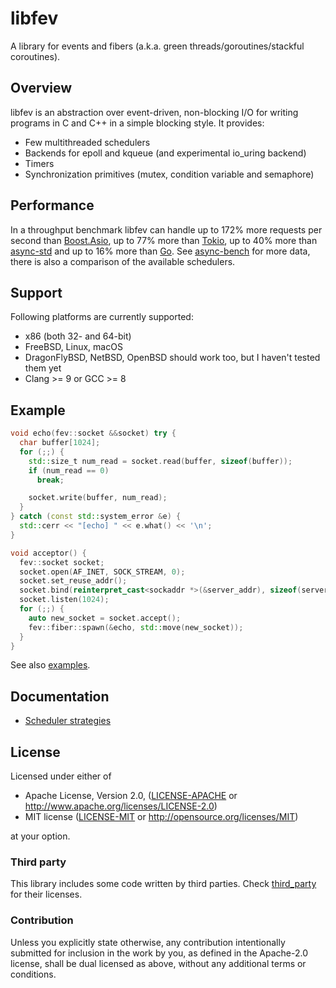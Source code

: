 # libfev

A library for events and fibers (a.k.a. green threads/goroutines/stackful coroutines).

## Overview

libfev is an abstraction over event-driven, non-blocking I/O for writing programs in C and C++ in a
simple blocking style. It provides:

* Few multithreaded schedulers
* Backends for epoll and kqueue (and experimental io\_uring backend)
* Timers
* Synchronization primitives (mutex, condition variable and semaphore)

## Performance
In a throughput benchmark libfev can handle up to 172% more requests per second than
[Boost.Asio](https://www.boost.org/doc/libs/1_74_0/doc/html/boost_asio.html), up to 77% more than
[Tokio](https://tokio.rs/), up to 40% more than [async-std](https://async.rs/) and up to 16% more
than [Go](https://golang.org/). See [async-bench](https://github.com/patrykstefanski/async-bench)
for more data, there is also a comparison of the available schedulers.

## Support

Following platforms are currently supported:

* x86 (both 32- and 64-bit)
* FreeBSD, Linux, macOS
* DragonFlyBSD, NetBSD, OpenBSD should work too, but I haven't tested them yet
* Clang >= 9 or GCC >= 8

## Example

```cpp
void echo(fev::socket &&socket) try {
  char buffer[1024];
  for (;;) {
    std::size_t num_read = socket.read(buffer, sizeof(buffer));
    if (num_read == 0)
      break;

    socket.write(buffer, num_read);
  }
} catch (const std::system_error &e) {
  std::cerr << "[echo] " << e.what() << '\n';
}

void acceptor() {
  fev::socket socket;
  socket.open(AF_INET, SOCK_STREAM, 0);
  socket.set_reuse_addr();
  socket.bind(reinterpret_cast<sockaddr *>(&server_addr), sizeof(server_addr));
  socket.listen(1024);
  for (;;) {
    auto new_socket = socket.accept();
    fev::fiber::spawn(&echo, std::move(new_socket));
  }
}
```

See also [examples](examples).

## Documentation

* [Scheduler strategies](docs/SchedulerStrategies.md)

## License

Licensed under either of

 * Apache License, Version 2.0, ([LICENSE-APACHE](LICENSE-APACHE) or
   http://www.apache.org/licenses/LICENSE-2.0)
 * MIT license ([LICENSE-MIT](LICENSE-MIT) or http://opensource.org/licenses/MIT)

at your option.

### Third party

This library includes some code written by third parties. Check [third\_party](third_party) for
their licenses.

### Contribution

Unless you explicitly state otherwise, any contribution intentionally submitted for inclusion in the
work by you, as defined in the Apache-2.0 license, shall be dual licensed as above, without any
additional terms or conditions.
